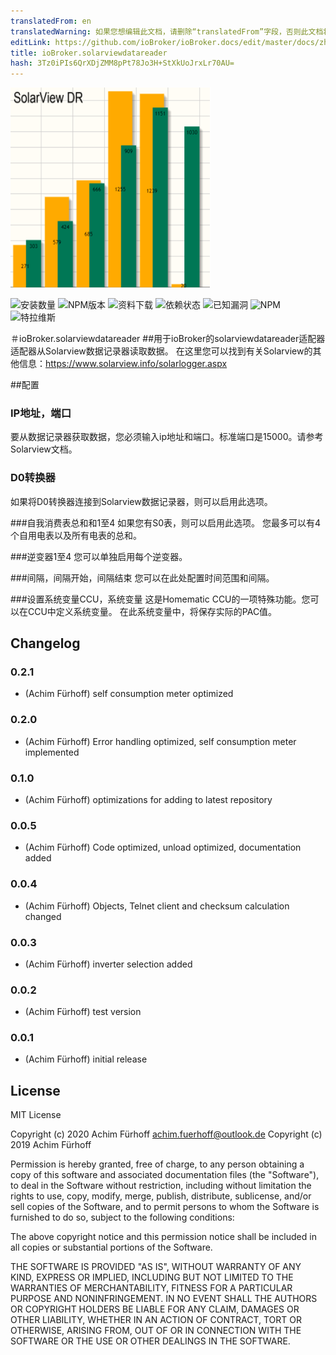 ```yaml
---
translatedFrom: en
translatedWarning: 如果您想编辑此文档，请删除“translatedFrom”字段，否则此文档将再次自动翻译
editLink: https://github.com/ioBroker/ioBroker.docs/edit/master/docs/zh-cn/adapterref/iobroker.solarviewdatareader/README.md
title: ioBroker.solarviewdatareader
hash: 3Tz0iPIs6QrXDjZMM8pPt78Jo3H+StXkUoJrxLr70AU=
---
```

![商标](../../../en/adapterref/iobroker.solarviewdatareader/admin/solarviewdatareader.png)

![安装数量](http://iobroker.live/badges/solarviewdatareader-stable.svg)
![NPM版本](http://img.shields.io/npm/v/iobroker.solarviewdatareader.svg)
![资料下载](https://img.shields.io/npm/dm/iobroker.solarviewdatareader.svg)
![依赖状态](https://img.shields.io/david/afuerhoff/iobroker.solarviewdatareader.svg)
![已知漏洞](https://snyk.io/test/github/afuerhoff/ioBroker.solarviewdatareader/badge.svg)
![NPM](https://nodei.co/npm/iobroker.solarviewdatareader.png?downloads=true)
![特拉维斯](http://img.shields.io/travis/afuerhoff/ioBroker.solarviewdatareader/master.svg)

＃ioBroker.solarviewdatareader
##用于ioBroker的solarviewdatareader适配器
适配器从Solarview数据记录器读取数据。
在这里您可以找到有关Solarview的其他信息：https://www.solarview.info/solarlogger.aspx

##配置
### IP地址，端口
要从数据记录器获取数据，您必须输入ip地址和端口。标准端口是15000。请参考Solarview文档。

### D0转换器
如果将D0转换器连接到Solarview数据记录器，则可以启用此选项。

###自我消费表总和和1至4
如果您有S0表，则可以启用此选项。
您最多可以有4个自用电表以及所有电表的总和。

###逆变器1至4
您可以单独启用每个逆变器。

###间隔，间隔开始，间隔结束
您可以在此处配置时间范围和间隔。

###设置系统变量CCU，系统变量
这是Homematic CCU的一项特殊功能。您可以在CCU中定义系统变量。
在此系统变量中，将保存实际的PAC值。

## Changelog

### 0.2.1
* (Achim Fürhoff) self consumption meter optimized
### 0.2.0
* (Achim Fürhoff) Error handling optimized, self consumption meter implemented
### 0.1.0
* (Achim Fürhoff) optimizations for adding to latest repository
### 0.0.5
* (Achim Fürhoff) Code optimized, unload optimized, documentation added 
### 0.0.4
* (Achim Fürhoff) Objects, Telnet client and checksum calculation changed
### 0.0.3
* (Achim Fürhoff) inverter selection added
### 0.0.2
* (Achim Fürhoff) test version
### 0.0.1
* (Achim Fürhoff) initial release

## License
MIT License

Copyright (c) 2020 Achim Fürhoff <achim.fuerhoff@outlook.de>
Copyright (c) 2019 Achim Fürhoff

Permission is hereby granted, free of charge, to any person obtaining a copy
of this software and associated documentation files (the "Software"), to deal
in the Software without restriction, including without limitation the rights
to use, copy, modify, merge, publish, distribute, sublicense, and/or sell
copies of the Software, and to permit persons to whom the Software is
furnished to do so, subject to the following conditions:

The above copyright notice and this permission notice shall be included in all
copies or substantial portions of the Software.

THE SOFTWARE IS PROVIDED "AS IS", WITHOUT WARRANTY OF ANY KIND, EXPRESS OR
IMPLIED, INCLUDING BUT NOT LIMITED TO THE WARRANTIES OF MERCHANTABILITY,
FITNESS FOR A PARTICULAR PURPOSE AND NONINFRINGEMENT. IN NO EVENT SHALL THE
AUTHORS OR COPYRIGHT HOLDERS BE LIABLE FOR ANY CLAIM, DAMAGES OR OTHER
LIABILITY, WHETHER IN AN ACTION OF CONTRACT, TORT OR OTHERWISE, ARISING FROM,
OUT OF OR IN CONNECTION WITH THE SOFTWARE OR THE USE OR OTHER DEALINGS IN THE
SOFTWARE.